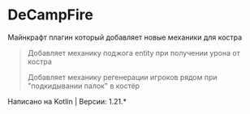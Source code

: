 # DeCampFire
Майнкрафт плагин который добавляет новые механики для костра

> Добавляет механику поджога entity при получении урона от костра
> 
> Добавляет механику регенерации игроков рядом при "подкидывании палок" в костёр

Написано на Kotlin | Версии: 1.21.*
